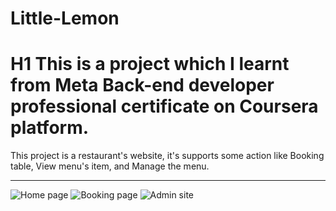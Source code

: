 # Little-Lemon
# H1 This is a project which I learnt from Meta Back-end developer professional certificate on Coursera platform.
This project is a restaurant's website, it's supports some action like Booking table, View menu's item, and Manage the menu.

---

![Home page](https://github.com/tkinViet/Little-Lemon/blob/307cf70c4494d26074f7052cd160a746d4cf256f/lt%20lemon%20home.png) ![Booking page](https://github.com/tkinViet/Little-Lemon/blob/4ce027644b9172aa486c76ac8c4a1f05d8258c65/lt%20lemon%20book.png) ![Admin site](https://github.com/tkinViet/Little-Lemon/blob/71dba3033ef47c964b7fc12a43c8437fc4c98a34/admin%20lt%20lemon.png) 




